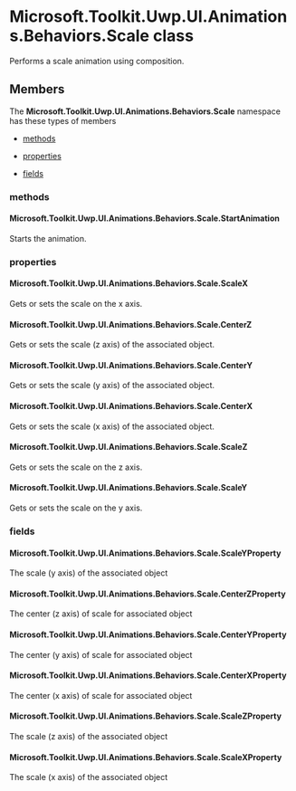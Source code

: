 
# Microsoft.Toolkit.Uwp.UI.Animations.Behaviors.Scale class

Performs a scale animation using composition.

## Members

The **Microsoft.Toolkit.Uwp.UI.Animations.Behaviors.Scale** namespace has these types of members

* [methods](#methods)

* [properties](#properties)

* [fields](#fields)

### methods

#### Microsoft.Toolkit.Uwp.UI.Animations.Behaviors.Scale.StartAnimation

Starts the animation.

### properties

#### Microsoft.Toolkit.Uwp.UI.Animations.Behaviors.Scale.ScaleX

Gets or sets the scale on the x axis.

#### Microsoft.Toolkit.Uwp.UI.Animations.Behaviors.Scale.CenterZ

Gets or sets the scale (z axis) of the associated object.

#### Microsoft.Toolkit.Uwp.UI.Animations.Behaviors.Scale.CenterY

Gets or sets the scale (y axis) of the associated object.

#### Microsoft.Toolkit.Uwp.UI.Animations.Behaviors.Scale.CenterX

Gets or sets the scale (x axis) of the associated object.

#### Microsoft.Toolkit.Uwp.UI.Animations.Behaviors.Scale.ScaleZ

Gets or sets the scale on the z axis.

#### Microsoft.Toolkit.Uwp.UI.Animations.Behaviors.Scale.ScaleY

Gets or sets the scale on the y axis.

### fields

#### Microsoft.Toolkit.Uwp.UI.Animations.Behaviors.Scale.ScaleYProperty

The scale (y axis) of the associated object

#### Microsoft.Toolkit.Uwp.UI.Animations.Behaviors.Scale.CenterZProperty

The center (z axis) of scale for associated object

#### Microsoft.Toolkit.Uwp.UI.Animations.Behaviors.Scale.CenterYProperty

The center (y axis) of scale for associated object

#### Microsoft.Toolkit.Uwp.UI.Animations.Behaviors.Scale.CenterXProperty

The center (x axis) of scale for associated object

#### Microsoft.Toolkit.Uwp.UI.Animations.Behaviors.Scale.ScaleZProperty

The scale (z axis) of the associated object

#### Microsoft.Toolkit.Uwp.UI.Animations.Behaviors.Scale.ScaleXProperty

The scale (x axis) of the associated object
